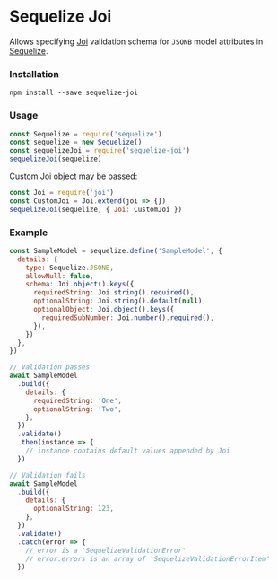 # Sequelize Joi

Allows specifying [Joi](https://github.com/hapijs/joi) validation schema for `JSONB` model attributes in [Sequelize](https://github.com/sequelize/sequelize).

### Installation

```
npm install --save sequelize-joi
```

### Usage

```js
const Sequelize = require('sequelize')
const sequelize = new Sequelize()
const sequelizeJoi = require('sequelize-joi')
sequelizeJoi(sequelize)
```

Custom Joi object may be passed:

```js
const Joi = require('joi')
const CustomJoi = Joi.extend(joi => {})
sequelizeJoi(sequelize, { Joi: CustomJoi })
```

### Example

```js
const SampleModel = sequelize.define('SampleModel', {
  details: {
    type: Sequelize.JSONB,
    allowNull: false,
    schema: Joi.object().keys({
      requiredString: Joi.string().required(),
      optionalString: Joi.string().default(null),
      optionalObject: Joi.object().keys({
        requiredSubNumber: Joi.number().required(),
      }),
    })
  },
})

// Validation passes
await SampleModel
  .build({
    details: {
      requiredString: 'One',
      optionalString: 'Two',
    },
  })
  .validate()
  .then(instance => {
    // instance contains default values appended by Joi
  })

// Validation fails
await SampleModel
  .build({
    details: {
      optionalString: 123,
    },
  })
  .validate()
  .catch(error => {
    // error is a 'SequelizeValidationError'
    // error.errors is an array of 'SequelizeValidationErrorItem'
  })
```
